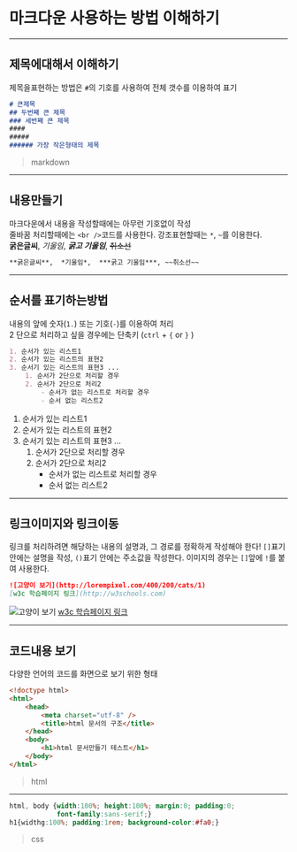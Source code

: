 # 마크다운 사용하는 방법 이해하기

---
## 제목에대해서 이해하기
제목을표현하는 방법은 `#`의 기호를 사용하여 전체 갯수를 이용하여 표기

```markdown
# 큰제목
## 두번째 큰 제목
### 세번째 큰 제목
####
#####
###### 가장 작은형태의 제목
```
> markdown

---
## 내용만들기
마크다운에서 내용을 작성할때에는 아무런 기호없이 작성 <br />
줄바꿈 처리할때에는 `<br />`코드를 사용한다.
강조표현할때는 `*`, `~`를 이용한다.<br />
**굵은글씨**,  *기울임*,  ***굵고 기울임***, ~~취소선~~ 

```markdown
**굵은글씨**,  *기울임*,  ***굵고 기울임***, ~~취소선~~ 
```

---
## 순서를 표기하는방법

내용의 앞에 숫자(`1.`) 또는 기호(`-`)를 이용하여 처리 <br />
2 단으로 처리하고 싶을 경우에는 단축키 (`ctrl` + `{` or `}` )

```markdown
1. 순서가 있는 리스트1
2. 순서가 있는 리스트의 표현2
3. 순서기 있는 리스트의 표현3 ...
    1. 순서가 2단으로 처리할 경우
    2. 순서가 2단으로 처리2
        - 순서가 없는 리스트로 처리할 경우
        - 순서 없는 리스트2 
```

1. 순서가 있는 리스트1
2. 순서가 있는 리스트의 표현2
3. 순서기 있는 리스트의 표현3 ...
    1. 순서가 2단으로 처리할 경우
    2. 순서가 2단으로 처리2
        - 순서가 없는 리스트로 처리할 경우
        - 순서 없는 리스트2 

---
## 링크이미지와 링크이동
링크를 처리하려면 해당하는 내용의 설명과, 그 경로를 정확하게 작성해야 한다!
`[]`표기 안에는 설명을 작성, `()`표기 안에는 주소값을 작성한다.
이미지의 경우는 `[]`앞에 `!`를 붙여 사용한다.

```markdown
![고양이 보기](http://lorempixel.com/400/200/cats/1)
[w3c 학습페이지 링크](http://w3schools.com)
```

![고양이 보기](http://lorempixel.com/400/200/cats/1) 
[w3c 학습페이지 링크](http://w3schools.com) 

---
## 코드내용 보기
다양한 언어의 코드를 화면으로 보기 위한 형태

```html
<!doctype html>
<html>
	<head>
		<meta charset="utf-8" />
		<title>html 문서의 구조</title>
	</head>
	<body>
		<h1>html 문서만들기 테스트</h1>
	</body>
</html>
```
> html

---
```css
html, body {width:100%; height:100%; margin:0; padding:0; 
            font-family:sans-serif;}
h1{widthg:100%; padding:1rem; background-color:#fa0;}
```
> css










